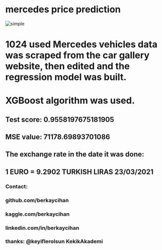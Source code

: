 # mercedes price prediction

![simple](https://user-images.githubusercontent.com/39379330/113019812-a8e49880-918a-11eb-8ebf-ac127640893b.gif)

# 1024 used Mercedes vehicles data was scraped from the car gallery website, then edited and the regression model was built.
# XGBoost algorithm was used.
## Test score: 0.9558197675181905
## MSE value: 71178.69893701086
## The exchange rate in the date it was done:
## 1 EURO = 9.2902 TURKISH LIRAS 23/03/2021

### Contact:
### github.com/berkaycihan
### kaggle.com/berkaycihan
### linkedin.com/in/berkaycihan
### thanks: @keyiflerolsun KekikAkademi
